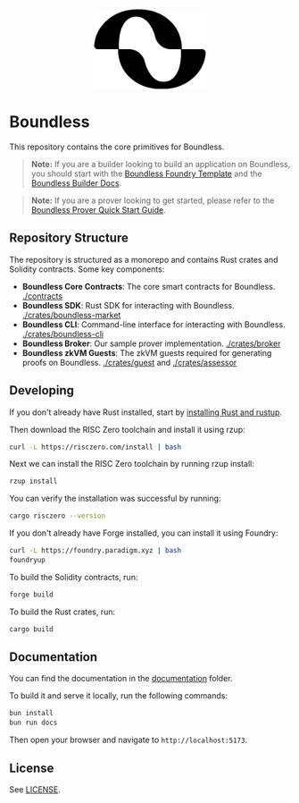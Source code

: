 <p align="center">
  <img src="Boundless_Logo black.png" alt="Boundless Logo" width="200">
</p>

# Boundless

This repository contains the core primitives for Boundless.

> **Note:** If you are a builder looking to build an application on Boundless, you should start with the [Boundless Foundry Template](https://github.com/boundless-xyz/boundless-foundry-template) and the [Boundless Builder Docs](https://docs.beboundless.xyz/build/build-a-program).

> **Note:** If you are a prover looking to get started, please refer to the [Boundless Prover Quick Start Guide](https://docs.beboundless.xyz/prove/quick-start).

## Repository Structure

The repository is structured as a monorepo and contains Rust crates and Solidity contracts. Some key components:

- **Boundless Core Contracts**: The core smart contracts for Boundless. [./contracts](./contracts)
- **Boundless SDK**: Rust SDK for interacting with Boundless. [./crates/boundless-market](./crates/boundless-market)
- **Boundless CLI**: Command-line interface for interacting with Boundless. [./crates/boundless-cli](./crates/boundless-cli)
- **Boundless Broker**: Our sample prover implementation. [./crates/broker](./crates/broker)
- **Boundless zkVM Guests**: The zkVM guests required for generating proofs on Boundless. [./crates/guest](./crates/guest) and [./crates/assessor](./crates/assessor)

## Developing

If you don't already have Rust installed, start by [installing Rust and rustup](https://doc.rust-lang.org/cargo/getting-started/installation.html).

Then download the RISC Zero toolchain and install it using rzup:

```sh
curl -L https://risczero.com/install | bash
```

Next we can install the RISC Zero toolchain by running rzup install:

```sh
rzup install
```

You can verify the installation was successful by running:

```sh
cargo risczero --version
```

If you don't already have Forge installed, you can install it using Foundry:

```sh
curl -L https://foundry.paradigm.xyz | bash
foundryup
```

To build the Solidity contracts, run:

```sh
forge build
```

To build the Rust crates, run:

```sh
cargo build
```

## Documentation

You can find the documentation in the [documentation](./documentation) folder.

To build it and serve it locally, run the following commands:

```sh
bun install
bun run docs
```

Then open your browser and navigate to `http://localhost:5173`.

## License

See [LICENSE](./LICENSE).
